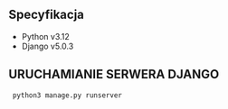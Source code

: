 ## Specyfikacja
- Python v3.12
- Django v5.0.3

## URUCHAMIANIE SERWERA DJANGO

```commandline
 python3 manage.py runserver
 ```